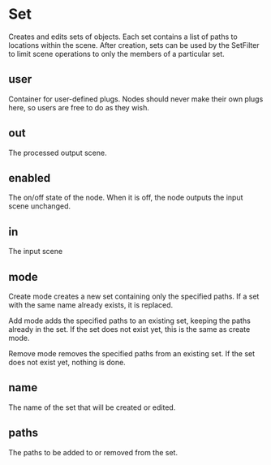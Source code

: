 # Set

Creates and edits sets of objects. Each set contains a list of paths
to locations within the scene. After creation, sets can be used
by the SetFilter to limit scene operations to only the members of
a particular set.

## user

 Container for user-defined plugs. Nodes
should never make their own plugs here,
so users are free to do as they wish.

## out

 The processed output scene.

## enabled

 The on/off state of the node. When it is off, the node outputs the input scene unchanged.

## in

 The input scene

## mode

 Create mode creates a new set containing only the
specified paths. If a set with the same name already
exists, it is replaced.

Add mode adds the specified paths to an existing set,
keeping the paths already in the set. If the set does
not exist yet, this is the same as create mode.

Remove mode removes the specified paths from an
existing set. If the set does not exist yet, nothing
is done.

## name

 The name of the set that will be created or edited.

## paths

 The paths to be added to or removed from the set.

